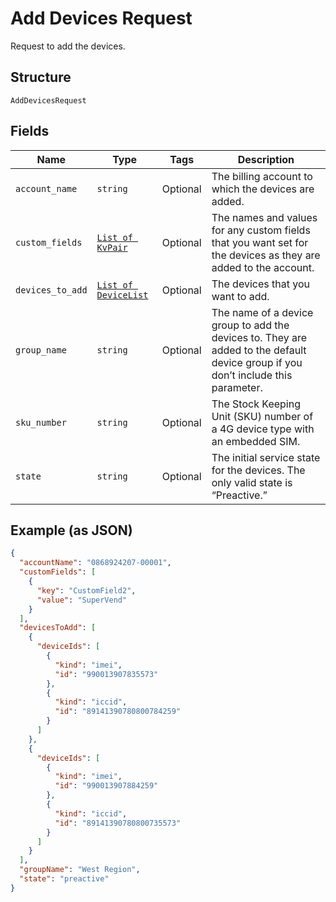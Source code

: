 
# Add Devices Request

Request to add the devices.

## Structure

`AddDevicesRequest`

## Fields

| Name | Type | Tags | Description |
|  --- | --- | --- | --- |
| `account_name` | `string` | Optional | The billing account to which the devices are added. |
| `custom_fields` | [`List of KvPair`](../../doc/models/kv-pair.md) | Optional | The names and values for any custom fields that you want set for the devices as they are added to the account. |
| `devices_to_add` | [`List of DeviceList`](../../doc/models/device-list.md) | Optional | The devices that you want to add. |
| `group_name` | `string` | Optional | The name of a device group to add the devices to. They are added to the default device group if you don’t include this parameter. |
| `sku_number` | `string` | Optional | The Stock Keeping Unit (SKU) number of a 4G device type with an embedded SIM. |
| `state` | `string` | Optional | The initial service state for the devices. The only valid state is “Preactive.” |

## Example (as JSON)

```json
{
  "accountName": "0868924207-00001",
  "customFields": [
    {
      "key": "CustomField2",
      "value": "SuperVend"
    }
  ],
  "devicesToAdd": [
    {
      "deviceIds": [
        {
          "kind": "imei",
          "id": "990013907835573"
        },
        {
          "kind": "iccid",
          "id": "89141390780800784259"
        }
      ]
    },
    {
      "deviceIds": [
        {
          "kind": "imei",
          "id": "990013907884259"
        },
        {
          "kind": "iccid",
          "id": "89141390780800735573"
        }
      ]
    }
  ],
  "groupName": "West Region",
  "state": "preactive"
}
```

